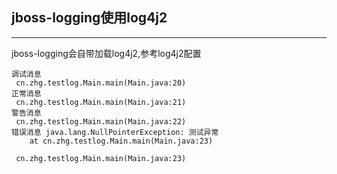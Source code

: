 ## jboss-logging使用log4j2
* * *
jboss-logging会自带加载log4j2,参考log4j2配置

```控制台
调试消息
 cn.zhg.testlog.Main.main(Main.java:20)
正常消息
 cn.zhg.testlog.Main.main(Main.java:21)
警告消息
 cn.zhg.testlog.Main.main(Main.java:22)
错误消息 java.lang.NullPointerException: 测试异常
	at cn.zhg.testlog.Main.main(Main.java:23)

 cn.zhg.testlog.Main.main(Main.java:23)

```